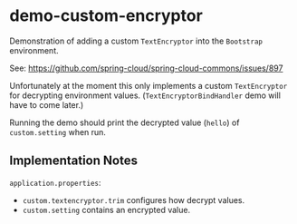 # demo-custom-encryptor

Demonstration of adding a custom `TextEncryptor` into the `Bootstrap` environment.

See: https://github.com/spring-cloud/spring-cloud-commons/issues/897

Unfortunately at the moment this only implements a custom `TextEncryptor` for decrypting environment values.
(`TextEncryptorBindHandler` demo will have to come later.) 

Running the demo should print the decrypted value (`hello`) of `custom.setting` when run.

## Implementation Notes

`application.properties`:
- `custom.textencryptor.trim` configures how decrypt values.
- `custom.setting` contains an encrypted value.

